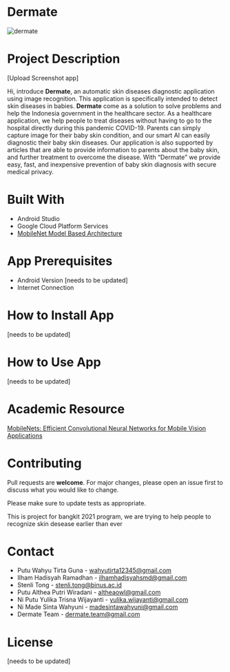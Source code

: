 # Dermate
![dermate](https://raw.githubusercontent.com/wahyutirta/Dermate/master/logo%20white.png)

# Project Description
[Upload Screenshot app]

Hi, introduce **Dermate**, an automatic skin diseases diagnostic application using image recognition. This application is specifically intended to detect skin diseases in babies. **Dermate** come as a solution to solve problems and help the Indonesia government in the healthcare sector. As a healthcare application, we help people to treat diseases without having to go to the hospital directly during this pandemic COVID-19. Parents can simply capture image for their baby skin condition, and our smart AI can easily diagnostic their baby skin diseases. Our application is also supported by articles that are able to provide information to parents about the baby skin, and further treatment to overcome the disease. With “Dermate” we provide easy, fast, and inexpensive prevention of baby skin diagnosis with secure medical privacy.

# Built With
- Android Studio
- Google Cloud Platform Services
- [MobileNet Model Based Architecture](https://github.com/tensorflow/tensorflow/blob/v2.5.0/tensorflow/python/keras/applications/mobilenet.py#L80-L313)

# App Prerequisites
- Android Version [needs to be updated]
- Internet Connection

# How to Install App
[needs to be updated]

# How to Use App
[needs to be updated]

# Academic Resource
[MobileNets: Efficient Convolutional Neural Networks for Mobile Vision Applications](https://arxiv.org/abs/1704.04861)

# Contributing
Pull requests are **welcome**. For major changes, please open an issue first to discuss what you would like to change.

Please make sure to update tests as appropriate.

This is project for bangkit 2021 program, we are trying to help people to recognize skin desease earlier than ever

# Contact
- Putu Wahyu Tirta Guna - wahyutirta12345@gmail.com
- Ilham Hadisyah Ramadhan - ilhamhadisyahsmd@gmail.com
- Stenli Tong - stenli.tong@binus.ac.id
- Putu Althea Putri Wiradani - altheaowl@gmail.com
- Ni Putu Yulika Trisna Wijayanti - yulika.wijayanti@gmail.com
- Ni Made Sinta Wahyuni - madesintawahyuni@gmail.com
- Dermate Team - dermate.team@gmail.com

# License
[needs to be updated]
